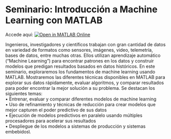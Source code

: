 # Seminario: Introducción a Machine Learning con MATLAB

Accede aquí: [![Open in MATLAB Online](https://www.mathworks.com/images/responsive/global/open-in-matlab-online.svg)](https://matlab.mathworks.com/open/github/v1?repo=gabyarellano/Seminario_MachineLearningMATLAB&file=HumanActivityClassification_ML.mlx)


Ingenieros, investigadores y científicos trabajan con gran cantidad de datos en variedad de formatos como sensores, imágenes, video, telemetría, bases de datos, entre muchas otras. Ellos utilizan aprendizaje automático (“Machine Learning”) para encontrar patrones en los datos y construir modelos que predigan resultados basados en datos históricos.
En este seminario, exploraremos los fundamentos de machine learning usando MATLAB. Mostraremos las diferentes técnicas disponibles en MATLAB para explorar sus datos rápidamente, evaluar algoritmos, y comparar resultados para poder encontrar la mejor solución a su problema.
Se destacan los siguientes temas:\
•	Entrenar, evaluar y comparar diferentes modelos de machine learning\
•	Uso de refinamiento y técnicas de reducción para crear modelos que mejor capturen el poder predictivo de sus datos\
•	Ejecución de modelos predictivos en paralelo usando múltiples procesadores para acelerar sus resultados\
•	Despliegue de los modelos a sistemas de producción y sistemas embebidos\
